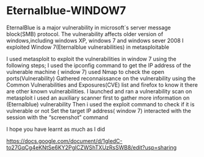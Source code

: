 # Eternalblue-WINDOW7
EternalBlue is a major vulnerability in microsoft`s server message block(SMB) protocol.
 The vulnerability affects older version of windows,including windows XP, windows 7 and windows sever 2008
I exploited Window 7(Eternalblue vulnerabilities) in metasploitable 

I used metasploit to exploit the vulnerabilities in window 7 using the following steps;
 I used the ipconfig command to get the IP address of the vulnerable machine ( window 7)
 used Nmap to check the open ports(Vulnerability)
Gathered reconnaissance on the vulnerability using the Common Vulnerabilities and Exposures(CVE) list and firefox to know it there are other known vulnerabilities.
 I launched and  ran a vulnerability scan on metasploit
i used an auxiliary scanner first  to gather more information on (Eternalblue) vulnerability
 Then i used the exploit command to check if it is vulnerable or not 
 Set the target IP address( window 7)
 interacted with the session with the “screenshot” command


 I hope you have learnt as much as I did

https://docs.google.com/document/d/1gIedC-to27GqCg4eKNtSe6KY2PglCZWShTXUzRsSWB8/edit?usp=sharing   
